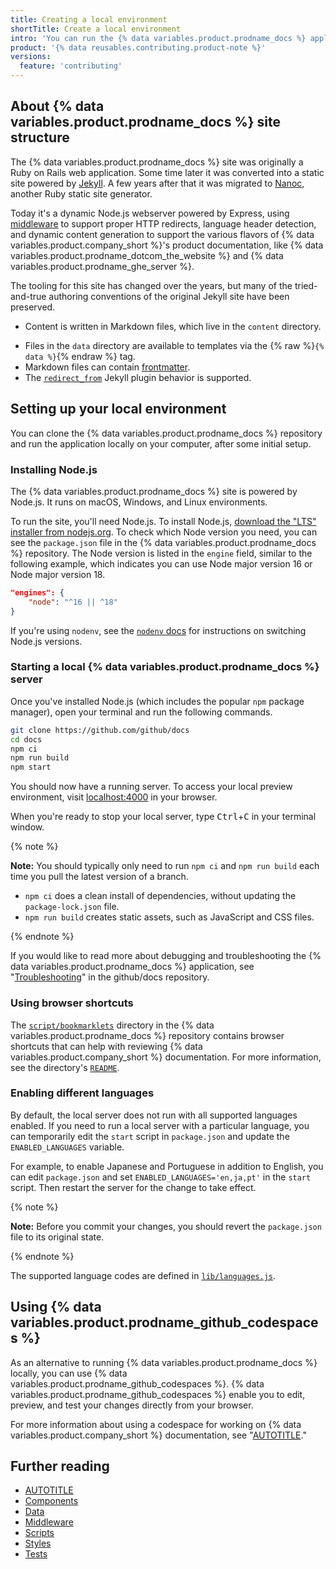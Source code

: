 ```yaml
---
title: Creating a local environment
shortTitle: Create a local environment
intro: 'You can run the {% data variables.product.prodname_docs %} application locally on your computer.'
product: '{% data reusables.contributing.product-note %}'
versions:
  feature: 'contributing'
---
```


## About {% data variables.product.prodname_docs %} site structure

The {% data variables.product.prodname_docs %} site was originally a Ruby on Rails web application. Some time later it was converted into a static site powered by [Jekyll](https://jekyllrb.com/). A few years after that it was migrated to [Nanoc](https://nanoc.app/), another Ruby static site generator.

Today it's a dynamic Node.js webserver powered by Express, using [middleware](https://github.com/github/docs/blob/main/middleware/README.md) to support proper HTTP redirects, language header detection, and dynamic content generation to support the various flavors of {% data variables.product.company_short %}'s product documentation, like {% data variables.product.prodname_dotcom_the_website %} and {% data variables.product.prodname_ghe_server %}.

The tooling for this site has changed over the years, but many of the tried-and-true authoring conventions of the original Jekyll site have been preserved.

- Content is written in Markdown files, which live in the `content` directory.
<!-- - Content can use the [Liquid templating language](/contributing/syntax-and-versioning-for-github-docs/using-markdown-and-liquid-for-github-docs).-->
- Files in the `data` directory are available to templates via the {% raw %}`{% data %}`{% endraw %} tag.
- Markdown files can contain [frontmatter](https://jekyllrb.com/docs/front-matter).
- The [`redirect_from`](https://github.com/jekyll/jekyll-redirect-from) Jekyll plugin behavior is supported.

## Setting up your local environment

You can clone the {% data variables.product.prodname_docs %} repository and run the application locally on your computer, after some initial setup.

### Installing Node.js

The {% data variables.product.prodname_docs %} site is powered by Node.js. It runs on macOS, Windows, and Linux environments.

To run the site, you'll need Node.js. To install Node.js, [download the "LTS" installer from nodejs.org](https://nodejs.org). To check which Node version you need, you can see the `package.json` file in the {% data variables.product.prodname_docs %} repository. The Node version is listed in the `engine` field, similar to the following example, which indicates you can use Node major version 16 or Node major version 18.

```json
"engines": {
    "node": "^16 || ^18"
}
```

If you're using `nodenv`, see the [`nodenv` docs](https://github.com/nodenv/nodenv#readme) for instructions on switching Node.js versions.

### Starting a local {% data variables.product.prodname_docs %} server

Once you've installed Node.js (which includes the popular `npm` package manager), open your terminal and run the following commands.

```sh
git clone https://github.com/github/docs
cd docs
npm ci
npm run build
npm start
```

You should now have a running server. To access your local preview environment, visit [localhost:4000](http://localhost:4000) in your browser.

When you're ready to stop your local server, type <kbd>Ctrl</kbd>+<kbd>C</kbd> in your terminal window.

{% note %}

**Note:** You should typically only need to run `npm ci` and `npm run build` each time you pull the latest version of a branch.
 - `npm ci` does a clean install of dependencies, without updating the `package-lock.json` file.
 - `npm run build` creates static assets, such as JavaScript and CSS files.

{% endnote %}

If you would like to read more about debugging and troubleshooting the {% data variables.product.prodname_docs %} application, see "[Troubleshooting](https://github.com/github/docs/blob/main/contributing/troubleshooting.md)" in the github/docs repository.

### Using browser shortcuts

The [`script/bookmarklets`](https://github.com/github/docs/tree/main/script/bookmarklets) directory in the {% data variables.product.prodname_docs %} repository contains browser shortcuts that can help with reviewing {% data variables.product.company_short %} documentation. For more information, see the directory's [`README`](https://github.com/github/docs/tree/main/script/bookmarklets/README.md).

### Enabling different languages

By default, the local server does not run with all supported languages enabled.  If you need to run a local server with a particular language, you can temporarily edit the `start` script in `package.json` and update the `ENABLED_LANGUAGES` variable.  

For example, to enable Japanese and Portuguese in addition to English, you can edit `package.json` and set `ENABLED_LANGUAGES='en,ja,pt'` in the `start` script. Then restart the server for the change to take effect. 

{% note %}

**Note:** Before you commit your changes, you should revert the `package.json` file to its original state.

{% endnote %}

The supported language codes are defined in [`lib/languages.js`](https://github.com/github/docs/blob/main/lib/languages.js).

## Using {% data variables.product.prodname_github_codespaces %}

As an alternative to running {% data variables.product.prodname_docs %} locally, you can use {% data variables.product.prodname_github_codespaces %}. {% data variables.product.prodname_github_codespaces %} enable you to edit, preview, and test your changes directly from your browser. 

For more information about using a codespace for working on {% data variables.product.company_short %} documentation, see "[AUTOTITLE](/contributing/setting-up-your-environment-to-work-on-github-docs/working-on-github-docs-in-a-codespace)."

## Further reading

- [AUTOTITLE](/contributing/writing-for-github-docs/creating-reusable-content)
- [Components](https://github.com/github/docs/blob/main/components/README.md)
- [Data](https://github.com/github/docs/blob/main/data/README.md)
- [Middleware](https://github.com/github/docs/blob/main/middleware/README.md)
- [Scripts](https://github.com/github/docs/blob/main/script/README.md)
- [Styles](https://github.com/github/docs/blob/main/stylesheets/README.md)
- [Tests](https://github.com/github/docs/blob/main/tests/README.md) 
